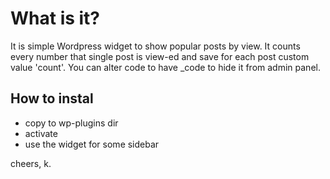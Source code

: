# What is it?

It is simple Wordpress widget to show popular posts by view. It counts every number that single post is view-ed and save for each post custom value 'count'. You can alter code to have _code to hide it from admin panel.

## How to instal

- copy to wp-plugins dir
- activate
- use the widget for some sidebar

cheers, k.
